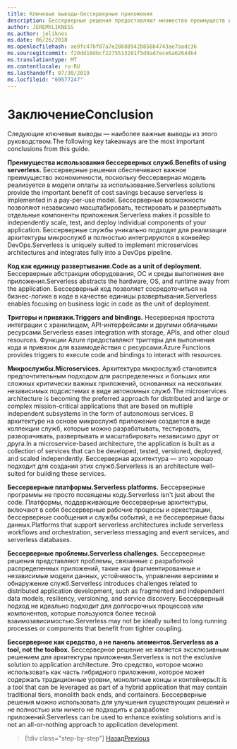```yaml
---
title: Ключевые выводы-бессерверные приложения
description: Бессерверные решения предоставляют множество преимуществ и имеет свои собственные проблемы. Сводка основных выводы из этого руководств.
author: JEREMYLIKNESS
ms.author: jeliknes
ms.date: 06/26/2018
ms.openlocfilehash: ae9fc47bf07a7e28688942b856b4743ae7aadc36
ms.sourcegitcommit: f20dd18dbcf2275513281f5d9ad7ece6a62644b4
ms.translationtype: MT
ms.contentlocale: ru-RU
ms.lasthandoff: 07/30/2019
ms.locfileid: "69577247"
---
```

# <a name="conclusion"></a><span data-ttu-id="c35be-104">Заключение</span><span class="sxs-lookup"><span data-stu-id="c35be-104">Conclusion</span></span>

<span data-ttu-id="c35be-105">Следующие ключевые выводы — наиболее важные выводы из этого руководством.</span><span class="sxs-lookup"><span data-stu-id="c35be-105">The following key takeaways are the most important conclusions from this guide.</span></span>

<span data-ttu-id="c35be-106">**Преимущества использования бессерверных служб.**</span><span class="sxs-lookup"><span data-stu-id="c35be-106">**Benefits of using serverless.**</span></span> <span data-ttu-id="c35be-107">Бессерверные решения обеспечивают важное преимущество экономичности, поскольку бессерверная модель реализуется в модели оплаты за использование.</span><span class="sxs-lookup"><span data-stu-id="c35be-107">Serverless solutions provide the important benefit of cost savings because serverless is implemented in a pay-per-use model.</span></span> <span data-ttu-id="c35be-108">Бессерверные возможности позволяют независимо масштабировать, тестировать и развертывать отдельные компоненты приложения.</span><span class="sxs-lookup"><span data-stu-id="c35be-108">Serverless makes it possible to independently scale, test, and deploy individual components of your application.</span></span> <span data-ttu-id="c35be-109">Бессерверные службы уникально подходят для реализации архитектуры микрослужб и полностью интегрируются в конвейер DevOps.</span><span class="sxs-lookup"><span data-stu-id="c35be-109">Serverless is uniquely suited to implement microservices architectures and integrates fully into a DevOps pipeline.</span></span>

<span data-ttu-id="c35be-110">**Код как единицу развертывания.**</span><span class="sxs-lookup"><span data-stu-id="c35be-110">**Code as a unit of deployment.**</span></span> <span data-ttu-id="c35be-111">Бессерверные абстракции оборудования, ОС и среды выполнения вне приложения.</span><span class="sxs-lookup"><span data-stu-id="c35be-111">Serverless abstracts the hardware, OS, and runtime away from the application.</span></span> <span data-ttu-id="c35be-112">Бессерверный код позволяет сосредоточиться на бизнес-логике в коде в качестве единицы развертывания.</span><span class="sxs-lookup"><span data-stu-id="c35be-112">Serverless enables focusing on business logic in code as the unit of deployment.</span></span>

<span data-ttu-id="c35be-113">**Триггеры и привязки.**</span><span class="sxs-lookup"><span data-stu-id="c35be-113">**Triggers and bindings.**</span></span> <span data-ttu-id="c35be-114">Несерверная простота интеграции с хранилищем, API-интерфейсами и другими облачными ресурсами.</span><span class="sxs-lookup"><span data-stu-id="c35be-114">Serverless eases integration with storage, APIs, and other cloud resources.</span></span> <span data-ttu-id="c35be-115">Функции Azure предоставляют триггеры для выполнения кода и привязок для взаимодействия с ресурсами.</span><span class="sxs-lookup"><span data-stu-id="c35be-115">Azure Functions provides triggers to execute code and bindings to interact with resources.</span></span>

<span data-ttu-id="c35be-116">**Микрослужбы.**</span><span class="sxs-lookup"><span data-stu-id="c35be-116">**Microservices.**</span></span> <span data-ttu-id="c35be-117">Архитектура микрослужб становится предпочтительным подходом для распределенных и больших или сложных критически важных приложений, основанных на нескольких независимых подсистемах в виде автономных служб.</span><span class="sxs-lookup"><span data-stu-id="c35be-117">The microservices architecture is becoming the preferred approach for distributed and large or complex mission-critical applications that are based on multiple independent subsystems in the form of autonomous services.</span></span> <span data-ttu-id="c35be-118">В архитектуре на основе микрослужб приложение создается в виде коллекции служб, которые можно разрабатывать, тестировать, разворачивать, развертывать и масштабировать независимо друг от друга.</span><span class="sxs-lookup"><span data-stu-id="c35be-118">In a microservice-based architecture, the application is built as a collection of services that can be developed, tested, versioned, deployed, and scaled independently.</span></span> <span data-ttu-id="c35be-119">Бессерверная архитектура — это хорошо подходит для создания этих служб.</span><span class="sxs-lookup"><span data-stu-id="c35be-119">Serverless is an architecture well-suited for building these services.</span></span>

<span data-ttu-id="c35be-120">**Бессерверные платформы.**</span><span class="sxs-lookup"><span data-stu-id="c35be-120">**Serverless platforms.**</span></span> <span data-ttu-id="c35be-121">Бессерверные программы не просто посвящены коду.</span><span class="sxs-lookup"><span data-stu-id="c35be-121">Serverless isn't just about the code.</span></span> <span data-ttu-id="c35be-122">Платформы, поддерживающие бессерверные архитектуры, включают в себя бессерверные рабочие процессы и оркестрации, бессерверные сообщения и службы событий, а не бессерверные базы данных.</span><span class="sxs-lookup"><span data-stu-id="c35be-122">Platforms that support serverless architectures include serverless workflows and orchestration, serverless messaging and event services, and serverless databases.</span></span>

<span data-ttu-id="c35be-123">**Бессерверные проблемы.**</span><span class="sxs-lookup"><span data-stu-id="c35be-123">**Serverless challenges.**</span></span> <span data-ttu-id="c35be-124">Бессерверные решения представляют проблемы, связанные с разработкой распределенных приложений, такие как фрагментированные и независимые модели данных, устойчивость, управление версиями и обнаружение служб.</span><span class="sxs-lookup"><span data-stu-id="c35be-124">Serverless introduces challenges related to distributed application development, such as fragmented and independent data models, resiliency, versioning, and service discovery.</span></span> <span data-ttu-id="c35be-125">Бессерверный подход не идеально подходит для долгосрочных процессов или компонентов, которые пользуются более тесной взаимозависимостью.</span><span class="sxs-lookup"><span data-stu-id="c35be-125">Serverless may not be ideally suited to long running processes or components that benefit from tighter coupling.</span></span>

<span data-ttu-id="c35be-126">**Бессерверное как средство, а не панель элементов.**</span><span class="sxs-lookup"><span data-stu-id="c35be-126">**Serverless as a tool, not the toolbox.**</span></span> <span data-ttu-id="c35be-127">Бессерверное решение не является эксклюзивным решением для архитектуры приложения.</span><span class="sxs-lookup"><span data-stu-id="c35be-127">Serverless is not the exclusive solution to application architecture.</span></span> <span data-ttu-id="c35be-128">Это средство, которое можно использовать как часть гибридного приложения, которое может содержать традиционные уровни, монолитные концы и контейнеры.</span><span class="sxs-lookup"><span data-stu-id="c35be-128">It is a tool that can be leveraged as part of a hybrid application that may contain traditional tiers, monolith back ends, and containers.</span></span> <span data-ttu-id="c35be-129">Бессерверные решения можно использовать для улучшения существующих решений и не полностью или ничего не подходить к разработке приложений.</span><span class="sxs-lookup"><span data-stu-id="c35be-129">Serverless can be used to enhance existing solutions and is not an all-or-nothing approach to application development.</span></span>

>[!div class="step-by-step"]
>[<span data-ttu-id="c35be-130">Назад</span><span class="sxs-lookup"><span data-stu-id="c35be-130">Previous</span></span>](serverless-business-scenarios.md)
